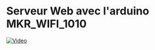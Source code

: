 # Serveur Web avec l'arduino MKR_WIFI_1010
[![Video](https://github.com/AntonioVillanuevaSegura/Servidor_MKR_WiFi_1010/webServer.jpg )](https://www.youtube.com/shorts/km_CX-bZnU8)
